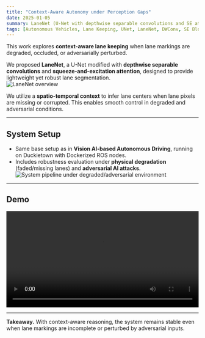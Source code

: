 ```yaml
---
title: "Context-Aware Autonomy under Perception Gaps"
date: 2025-01-05
summary: LaneNet (U-Net with depthwise separable convolutions and SE attention) for autonomous driving under degraded and adversarial lane environments.
tags: [Autonomous Vehicles, Lane Keeping, UNet, LaneNet, DWConv, SE Blocks, Context-Aware, Adversarial AI]
---
```


This work explores **context-aware lane keeping** when lane markings are degraded, occluded, or adversarially perturbed.  

We proposed **LaneNet**, a U-Net modified with **depthwise separable convolutions** and **squeeze-and-excitation attention**, designed to provide lightweight yet robust lane segmentation.  
![LaneNet overview](/uploads/ICRA_UNet.jpg)

We utilize a **spatio-temporal context** to infer lane centers when lane pixels are missing or corrupted. This enables smooth control in degraded and adversarial conditions.  

---

## System Setup
- Same base setup as in **Vision AI-based Autonomous Driving**, running on Duckietown with Dockerized ROS nodes.  
- Includes robustness evaluation under **physical degradation** (faded/missing lanes) and **adversarial AI attacks**.  
![System pipeline under degraded/adversarial environment](/uploads/ICRA_Archi.jpg)

---

## Demo
<video src="/uploads/Trajectory.mp4" controls playsinline style="width:100%;"></video>

---

**Takeaway.** With context-aware reasoning, the system remains stable even when lane markings are incomplete or perturbed by adversarial inputs.
